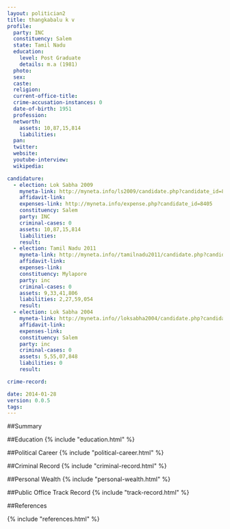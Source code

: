 ```yaml
---
layout: politician2
title: thangkabalu k v
profile: 
  party: INC
  constituency: Salem
  state: Tamil Nadu
  education: 
    level: Post Graduate
    details: m.a (1981)
  photo: 
  sex: 
  caste: 
  religion: 
  current-office-title: 
  crime-accusation-instances: 0
  date-of-birth: 1951
  profession: 
  networth: 
    assets: 10,87,15,814
    liabilities: 
  pan: 
  twitter: 
  website: 
  youtube-interview: 
  wikipedia: 

candidature: 
  - election: Lok Sabha 2009
    myneta-link: http://myneta.info/ls2009/candidate.php?candidate_id=8405
    affidavit-link: 
    expenses-link: http://myneta.info/expense.php?candidate_id=8405
    constituency: Salem 
    party: INC
    criminal-cases: 0
    assets: 10,87,15,814
    liabilities: 
    result:  
  - election: Tamil Nadu 2011
    myneta-link: http://myneta.info//tamilnadu2011/candidate.php?candidate_id=740
    affidavit-link: 
    expenses-link: 
    constituency: Mylapore 
    party: inc
    criminal-cases: 0
    assets: 9,33,41,806
    liabilities: 2,27,59,054
    result:  
  - election: Lok Sabha 2004
    myneta-link: http://myneta.info//loksabha2004/candidate.php?candidate_id=3667
    affidavit-link: 
    expenses-link: 
    constituency: Salem 
    party: inc
    criminal-cases: 0
    assets: 5,55,07,848
    liabilities: 0
    result:  

crime-record: 

date: 2014-01-28
version: 0.0.5
tags: 
---
```

##Summary


##Education
{% include "education.html" %}


##Political Career
{% include "political-career.html" %}


##Criminal Record
{% include "criminal-record.html" %}


##Personal Wealth
{% include "personal-wealth.html" %}


##Public Office Track Record
{% include "track-record.html" %}


##References


{% include "references.html" %}